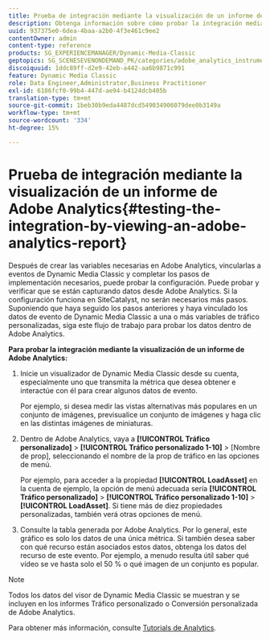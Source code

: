 ```yaml
---
title: Prueba de integración mediante la visualización de un informe de Adobe Analytics
description: Obtenga información sobre cómo probar la integración mediante la visualización de un informe de Adobe Analytics.
uuid: 937375e0-6dea-4baa-a2b0-4f3e461c9ee2
contentOwner: admin
content-type: reference
products: SG_EXPERIENCEMANAGER/Dynamic-Media-Classic
geptopics: SG_SCENESEVENONDEMAND_PK/categories/adobe_analytics_instrumentation_kit
discoiquuid: 1ddc89ff-d2e9-42eb-a442-aa6b9871c991
feature: Dynamic Media Classic
role: Data Engineer,Administrator,Business Practitioner
exl-id: 6186fcf0-99b4-447d-ae94-b4124dcb405b
translation-type: tm+mt
source-git-commit: 1beb30b9eda4487dcd549034906079dee0b3149a
workflow-type: tm+mt
source-wordcount: '334'
ht-degree: 15%

---
```


# Prueba de integración mediante la visualización de un informe de Adobe Analytics{#testing-the-integration-by-viewing-an-adobe-analytics-report}

Después de crear las variables necesarias en Adobe Analytics, vincularlas a eventos de Dynamic Media Classic y completar los pasos de implementación necesarios, puede probar la configuración. Puede probar y verificar que se están capturando datos desde Adobe Analytics. Si la configuración funciona en SiteCatalyst, no serán necesarios más pasos. Suponiendo que haya seguido los pasos anteriores y haya vinculado los datos de evento de Dynamic Media Classic a una o más variables de tráfico personalizadas, siga este flujo de trabajo para probar los datos dentro de Adobe Analytics.

**Para probar la integración mediante la visualización de un informe de Adobe Analytics:**

1. Inicie un visualizador de Dynamic Media Classic desde su cuenta, especialmente uno que transmita la métrica que desea obtener e interactúe con él para crear algunos datos de evento.

   Por ejemplo, si desea medir las vistas alternativas más populares en un conjunto de imágenes, previsualice un conjunto de imágenes y haga clic en las distintas imágenes de miniaturas.

1. Dentro de Adobe Analytics, vaya a **[!UICONTROL Tráfico personalizado]** > **[!UICONTROL Tráfico personalizado 1-10]** > [Nombre de prop], seleccionando el nombre de la prop de tráfico en las opciones de menú.

   Por ejemplo, para acceder a la propiedad **[!UICONTROL LoadAsset]** en la cuenta de ejemplo, la opción de menú adecuada sería **[!UICONTROL Tráfico personalizado]** > **[!UICONTROL Tráfico personalizado 1-10]** > **[!UICONTROL LoadAsset]**. Si tiene más de diez propiedades personalizadas, también verá otras opciones de menú.

1. Consulte la tabla generada por Adobe Analytics. Por lo general, este gráfico es solo los datos de una única métrica. Si también desea saber con qué recurso están asociados estos datos, obtenga los datos del recurso de este evento. Por ejemplo, a menudo resulta útil saber qué vídeo se ve hasta solo el 50 % o qué imagen de un conjunto es popular.

>[!NOTE]
>
>Todos los datos del visor de Dynamic Media Classic se muestran y se incluyen en los informes Tráfico personalizado o Conversión personalizada de Adobe Analytics.

Para obtener más información, consulte [Tutorials de Analytics](https://experienceleague.adobe.com/docs/analytics-learn/tutorials/overview.html).